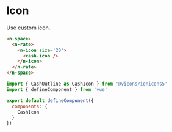 # Icon

Use custom icon.

```html
<n-space>
  <n-rate>
    <n-icon size='20'>
      <cash-icon />
    </n-icon>
  </n-rate>
</n-space>
```

```js
import { CashOutline as CashIcon } from '@vicons/ionicons5'
import { defineComponent } from 'vue'

export default defineComponent({
  components: {
    CashIcon
  }
})
```
